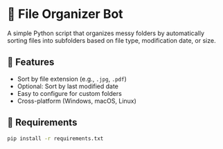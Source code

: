 # 📁 File Organizer Bot

A simple Python script that organizes messy folders by automatically sorting files into subfolders based on file type, modification date, or size.

## 🚀 Features

- Sort by file extension (e.g., `.jpg`, `.pdf`)
- Optional: Sort by last modified date
- Easy to configure for custom folders
- Cross-platform (Windows, macOS, Linux)

## 🧰 Requirements

```bash
pip install -r requirements.txt
